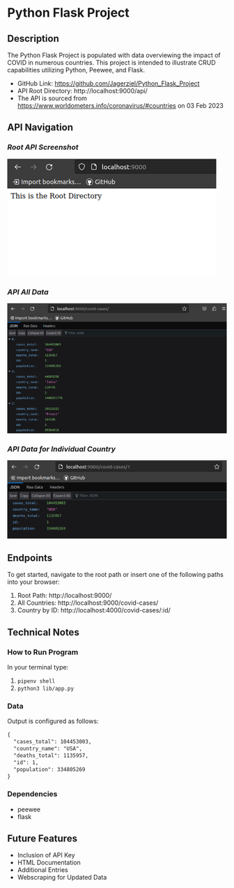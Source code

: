 # Python Flask Project

## Description

The Python Flask Project is populated with data overviewing the impact of COVID in numerous countries.  This project is intended to illustrate CRUD capabilities utilizing Python, Peewee, and Flask.

- GitHub Link: https://github.com/Jagerziel/Python_Flask_Project
- API Root Directory: http://localhost:9000/api/
- The API is sourced from https://www.worldometers.info/coronavirus/#countries on 03 Feb 2023

## API Navigation

### ***Root API Screenshot***

![API Root](./README_Images/RM_Img_1.png)

### ***API All Data***

![API All](./README_Images/RM_Img_2.png)

### ***API Data for Individual Country***

![API Single Country](./README_Images/RM_Img_3.png)


## Endpoints

To get started, navigate to the root path or insert one of the following paths into your browser:
1) Root Path:  http://localhost:9000/
2) All Countries: http://localhost:9000/covid-cases/
3) Country by ID: http://localhost:4000/covid-cases/:id/

## Technical Notes

### How to Run Program
In your terminal type:

1) `pipenv shell` 
2) `python3 lib/app.py`

### Data
Output is configured as follows:
```
{
  "cases_total": 104453003,
  "country_name": "USA",
  "deaths_total": 1135957,
  "id": 1,
  "population": 334805269
}
```

### Dependencies

- peewee
- flask

## Future Features

- Inclusion of API Key
- HTML Documentation
- Additional Entries
- Webscraping for Updated Data

